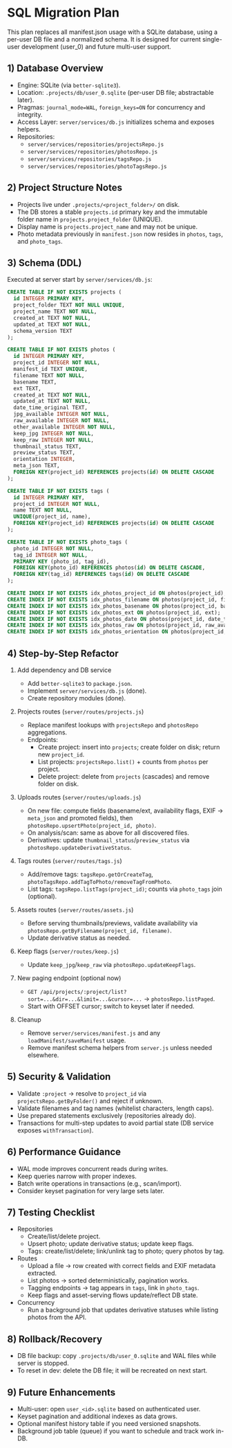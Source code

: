 # SQL Migration Plan

This plan replaces all manifest.json usage with a SQLite database, using a per-user DB file and a normalized schema. It is designed for current single-user development (user_0) and future multi-user support.

## 1) Database Overview

- Engine: SQLite (via `better-sqlite3`).
- Location: `.projects/db/user_0.sqlite` (per-user DB file; abstractable later).
- Pragmas: `journal_mode=WAL`, `foreign_keys=ON` for concurrency and integrity.
- Access Layer: `server/services/db.js` initializes schema and exposes helpers.
- Repositories:
  - `server/services/repositories/projectsRepo.js`
  - `server/services/repositories/photosRepo.js`
  - `server/services/repositories/tagsRepo.js`
  - `server/services/repositories/photoTagsRepo.js`

## 2) Project Structure Notes

- Projects live under `.projects/<project_folder>/` on disk.
- The DB stores a stable `projects.id` primary key and the immutable folder name in `projects.project_folder` (UNIQUE).
- Display name is `projects.project_name` and may not be unique.
- Photo metadata previously in `manifest.json` now resides in `photos`, `tags`, and `photo_tags`.

## 3) Schema (DDL)

Executed at server start by `server/services/db.js`:

```sql
CREATE TABLE IF NOT EXISTS projects (
  id INTEGER PRIMARY KEY,
  project_folder TEXT NOT NULL UNIQUE,
  project_name TEXT NOT NULL,
  created_at TEXT NOT NULL,
  updated_at TEXT NOT NULL,
  schema_version TEXT
);

CREATE TABLE IF NOT EXISTS photos (
  id INTEGER PRIMARY KEY,
  project_id INTEGER NOT NULL,
  manifest_id TEXT UNIQUE,
  filename TEXT NOT NULL,
  basename TEXT,
  ext TEXT,
  created_at TEXT NOT NULL,
  updated_at TEXT NOT NULL,
  date_time_original TEXT,
  jpg_available INTEGER NOT NULL,
  raw_available INTEGER NOT NULL,
  other_available INTEGER NOT NULL,
  keep_jpg INTEGER NOT NULL,
  keep_raw INTEGER NOT NULL,
  thumbnail_status TEXT,
  preview_status TEXT,
  orientation INTEGER,
  meta_json TEXT,
  FOREIGN KEY(project_id) REFERENCES projects(id) ON DELETE CASCADE
);

CREATE TABLE IF NOT EXISTS tags (
  id INTEGER PRIMARY KEY,
  project_id INTEGER NOT NULL,
  name TEXT NOT NULL,
  UNIQUE(project_id, name),
  FOREIGN KEY(project_id) REFERENCES projects(id) ON DELETE CASCADE
);

CREATE TABLE IF NOT EXISTS photo_tags (
  photo_id INTEGER NOT NULL,
  tag_id INTEGER NOT NULL,
  PRIMARY KEY (photo_id, tag_id),
  FOREIGN KEY(photo_id) REFERENCES photos(id) ON DELETE CASCADE,
  FOREIGN KEY(tag_id) REFERENCES tags(id) ON DELETE CASCADE
);

CREATE INDEX IF NOT EXISTS idx_photos_project_id ON photos(project_id);
CREATE INDEX IF NOT EXISTS idx_photos_filename ON photos(project_id, filename);
CREATE INDEX IF NOT EXISTS idx_photos_basename ON photos(project_id, basename);
CREATE INDEX IF NOT EXISTS idx_photos_ext ON photos(project_id, ext);
CREATE INDEX IF NOT EXISTS idx_photos_date ON photos(project_id, date_time_original);
CREATE INDEX IF NOT EXISTS idx_photos_raw ON photos(project_id, raw_available);
CREATE INDEX IF NOT EXISTS idx_photos_orientation ON photos(project_id, orientation);
```

## 4) Step-by-Step Refactor

1. Add dependency and DB service
   - Add `better-sqlite3` to `package.json`.
   - Implement `server/services/db.js` (done).
   - Create repository modules (done).

2. Projects routes (`server/routes/projects.js`)
   - Replace manifest lookups with `projectsRepo` and `photosRepo` aggregations.
   - Endpoints:
     - Create project: insert into `projects`; create folder on disk; return new `project_id`.
     - List projects: `projectsRepo.list()` + counts from `photos` per project.
     - Delete project: delete from `projects` (cascades) and remove folder on disk.

3. Uploads routes (`server/routes/uploads.js`)
   - On new file: compute fields (basename/ext, availability flags, EXIF → `meta_json` and promoted fields), then `photosRepo.upsertPhoto(project_id, photo)`.
   - On analysis/scan: same as above for all discovered files.
   - Derivatives: update `thumbnail_status`/`preview_status` via `photosRepo.updateDerivativeStatus`.

4. Tags routes (`server/routes/tags.js`)
   - Add/remove tags: `tagsRepo.getOrCreateTag`, `photoTagsRepo.addTagToPhoto/removeTagFromPhoto`.
   - List tags: `tagsRepo.listTags(project_id)`; counts via `photo_tags` join (optional).

5. Assets routes (`server/routes/assets.js`)
   - Before serving thumbnails/previews, validate availability via `photosRepo.getByFilename(project_id, filename)`.
   - Update derivative status as needed.

6. Keep flags (`server/routes/keep.js`)
   - Update `keep_jpg`/`keep_raw` via `photosRepo.updateKeepFlags`.

7. New paging endpoint (optional now)
   - `GET /api/projects/:project/list?sort=...&dir=...&limit=...&cursor=...` → `photosRepo.listPaged`.
   - Start with OFFSET cursor; switch to keyset later if needed.

8. Cleanup
   - Remove `server/services/manifest.js` and any `loadManifest/saveManifest` usage.
   - Remove manifest schema helpers from `server.js` unless needed elsewhere.

## 5) Security & Validation

- Validate `:project` → resolve to `project_id` via `projectsRepo.getByFolder()` and reject if unknown.
- Validate filenames and tag names (whitelist characters, length caps).
- Use prepared statements exclusively (repositories already do).
- Transactions for multi-step updates to avoid partial state (DB service exposes `withTransaction`).

## 6) Performance Guidance

- WAL mode improves concurrent reads during writes.
- Keep queries narrow with proper indexes.
- Batch write operations in transactions (e.g., scan/import).
- Consider keyset pagination for very large sets later.

## 7) Testing Checklist

- Repositories
  - Create/list/delete project.
  - Upsert photo; update derivative status; update keep flags.
  - Tags: create/list/delete; link/unlink tag to photo; query photos by tag.
- Routes
  - Upload a file → row created with correct fields and EXIF metadata extracted.
  - List photos → sorted deterministically, pagination works.
  - Tagging endpoints → tag appears in `tags`, link in `photo_tags`.
  - Keep flags and asset-serving flows update/reflect DB state.
- Concurrency
  - Run a background job that updates derivative statuses while listing photos from the API.

## 8) Rollback/Recovery

- DB file backup: copy `.projects/db/user_0.sqlite` and WAL files while server is stopped.
- To reset in dev: delete the DB file; it will be recreated on next start.

## 9) Future Enhancements

- Multi-user: open `user_<id>.sqlite` based on authenticated user.
- Keyset pagination and additional indexes as data grows.
- Optional manifest history table if you need versioned snapshots.
- Background job table (queue) if you want to schedule and track work in-DB.
